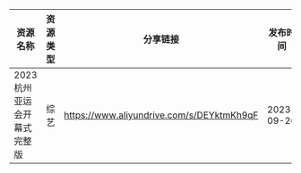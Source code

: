 | 资源名称            | 资源类型 | 分享链接                                      | 发布时间       |
| --------------- | ---- | ----------------------------------------- | ---------- |
| 2023杭州亚运会开幕式完整版 | 综艺   | https://www.aliyundrive.com/s/DEYktmKh9qF | 2023-09-26 |
